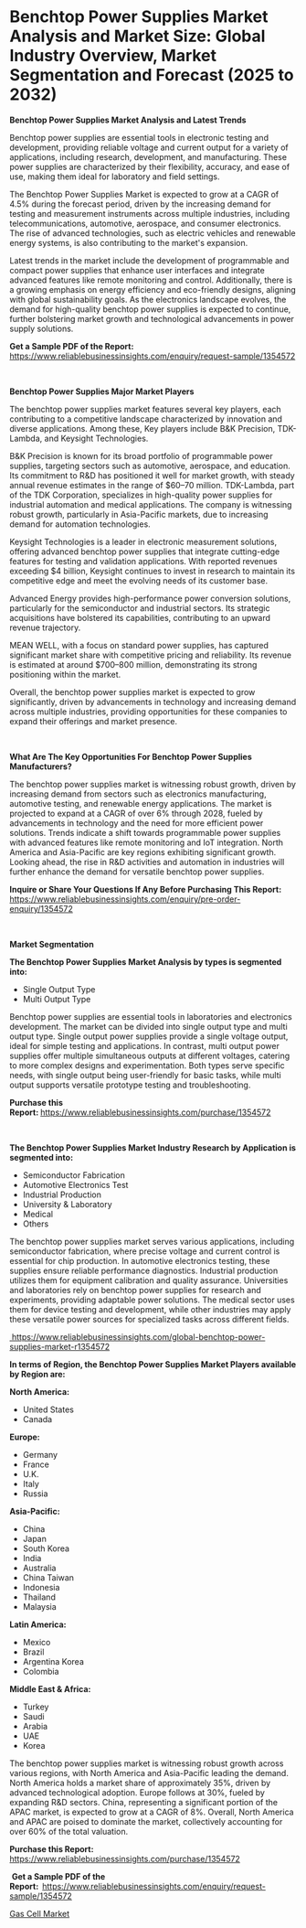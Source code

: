 <p><h1>Benchtop Power Supplies Market Analysis and Market Size: Global Industry Overview, Market Segmentation and Forecast (2025 to 2032)</h1></p><p><strong>Benchtop Power Supplies Market Analysis and Latest Trends</strong></p>
<p><p>Benchtop power supplies are essential tools in electronic testing and development, providing reliable voltage and current output for a variety of applications, including research, development, and manufacturing. These power supplies are characterized by their flexibility, accuracy, and ease of use, making them ideal for laboratory and field settings.</p><p>The Benchtop Power Supplies Market is expected to grow at a CAGR of 4.5% during the forecast period, driven by the increasing demand for testing and measurement instruments across multiple industries, including telecommunications, automotive, aerospace, and consumer electronics. The rise of advanced technologies, such as electric vehicles and renewable energy systems, is also contributing to the market's expansion.</p><p>Latest trends in the market include the development of programmable and compact power supplies that enhance user interfaces and integrate advanced features like remote monitoring and control. Additionally, there is a growing emphasis on energy efficiency and eco-friendly designs, aligning with global sustainability goals. As the electronics landscape evolves, the demand for high-quality benchtop power supplies is expected to continue, further bolstering market growth and technological advancements in power supply solutions.</p></p>
<p><strong>Get a Sample PDF of the Report:&nbsp;</strong> <a href="https://www.reliablebusinessinsights.com/enquiry/request-sample/1354572?utm_campaign=3350&utm_medium=2&utm_source=Github&utm_content=ia&utm_term=06042025&utm_id=benchtop-power-supplies">https://www.reliablebusinessinsights.com/enquiry/request-sample/1354572</a></p>
<p>&nbsp;</p>
<p><strong>Benchtop Power Supplies Major Market Players</strong></p>
<p><p>The benchtop power supplies market features several key players, each contributing to a competitive landscape characterized by innovation and diverse applications. Among these, Key players include B&K Precision, TDK-Lambda, and Keysight Technologies.</p><p>B&K Precision is known for its broad portfolio of programmable power supplies, targeting sectors such as automotive, aerospace, and education. Its commitment to R&D has positioned it well for market growth, with steady annual revenue estimates in the range of $60–70 million. TDK-Lambda, part of the TDK Corporation, specializes in high-quality power supplies for industrial automation and medical applications. The company is witnessing robust growth, particularly in Asia-Pacific markets, due to increasing demand for automation technologies.</p><p>Keysight Technologies is a leader in electronic measurement solutions, offering advanced benchtop power supplies that integrate cutting-edge features for testing and validation applications. With reported revenues exceeding $4 billion, Keysight continues to invest in research to maintain its competitive edge and meet the evolving needs of its customer base.</p><p>Advanced Energy provides high-performance power conversion solutions, particularly for the semiconductor and industrial sectors. Its strategic acquisitions have bolstered its capabilities, contributing to an upward revenue trajectory.</p><p>MEAN WELL, with a focus on standard power supplies, has captured significant market share with competitive pricing and reliability. Its revenue is estimated at around $700–800 million, demonstrating its strong positioning within the market.</p><p>Overall, the benchtop power supplies market is expected to grow significantly, driven by advancements in technology and increasing demand across multiple industries, providing opportunities for these companies to expand their offerings and market presence.</p></p>
<p>&nbsp;</p>
<p><strong>What Are The Key Opportunities For Benchtop Power Supplies Manufacturers?</strong></p>
<p><p>The benchtop power supplies market is witnessing robust growth, driven by increasing demand from sectors such as electronics manufacturing, automotive testing, and renewable energy applications. The market is projected to expand at a CAGR of over 6% through 2028, fueled by advancements in technology and the need for more efficient power solutions. Trends indicate a shift towards programmable power supplies with advanced features like remote monitoring and IoT integration. North America and Asia-Pacific are key regions exhibiting significant growth. Looking ahead, the rise in R&D activities and automation in industries will further enhance the demand for versatile benchtop power supplies.</p></p>
<p><strong>Inquire or Share Your Questions If Any Before Purchasing This Report:</strong> <a href="https://www.reliablebusinessinsights.com/enquiry/pre-order-enquiry/1354572?utm_campaign=3350&utm_medium=2&utm_source=Github&utm_content=ia&utm_term=06042025&utm_id=benchtop-power-supplies">https://www.reliablebusinessinsights.com/enquiry/pre-order-enquiry/1354572</a></p>
<p>&nbsp;</p>
<p><strong>Market Segmentation</strong></p>
<p><strong>The Benchtop Power Supplies Market Analysis by types is segmented into:</strong></p>
<p><ul><li>Single Output Type</li><li>Multi Output Type</li></ul></p>
<p><p>Benchtop power supplies are essential tools in laboratories and electronics development. The market can be divided into single output type and multi output type. Single output power supplies provide a single voltage output, ideal for simple testing and applications. In contrast, multi output power supplies offer multiple simultaneous outputs at different voltages, catering to more complex designs and experimentation. Both types serve specific needs, with single output being user-friendly for basic tasks, while multi output supports versatile prototype testing and troubleshooting.</p></p>
<p><strong>Purchase this Report:&nbsp;</strong><a href="https://www.reliablebusinessinsights.com/purchase/1354572?utm_campaign=3350&utm_medium=2&utm_source=Github&utm_content=ia&utm_term=06042025&utm_id=benchtop-power-supplies">https://www.reliablebusinessinsights.com/purchase/1354572</a></p>
<p>&nbsp;</p>
<p><strong>The Benchtop Power Supplies Market Industry Research by Application is segmented into:</strong></p>
<p><ul><li>Semiconductor Fabrication</li><li>Automotive Electronics Test</li><li>Industrial Production</li><li>University & Laboratory</li><li>Medical</li><li>Others</li></ul></p>
<p><p>The benchtop power supplies market serves various applications, including semiconductor fabrication, where precise voltage and current control is essential for chip production. In automotive electronics testing, these supplies ensure reliable performance diagnostics. Industrial production utilizes them for equipment calibration and quality assurance. Universities and laboratories rely on benchtop power supplies for research and experiments, providing adaptable power solutions. The medical sector uses them for device testing and development, while other industries may apply these versatile power sources for specialized tasks across different fields.</p></p>
<p><a href="https://www.reliablebusinessinsights.com/global-benchtop-power-supplies-market-r1354572?utm_campaign=3350&utm_medium=2&utm_source=Github&utm_content=ia&utm_term=06042025&utm_id=benchtop-power-supplies">&nbsp;https://www.reliablebusinessinsights.com/global-benchtop-power-supplies-market-r1354572</a></p>
<p><strong>In terms of Region, the Benchtop Power Supplies Market Players available by Region are:</strong></p>
<p>
    <p> <strong> North America: </strong>
        <ul>
            <li>United States</li>
            <li>Canada</li>
        </ul>
        </p> 
    <p> <strong> Europe: </strong>
        <ul>
            <li>Germany</li>
            <li>France</li>
            <li>U.K.</li>
            <li>Italy</li>
            <li>Russia</li>
        </ul>
        </p> 
    <p> <strong> Asia-Pacific: </strong>
        <ul>
            <li>China</li>
            <li>Japan</li>
            <li>South Korea</li>
            <li>India</li>
            <li>Australia</li>
            <li>China Taiwan</li>
            <li>Indonesia</li>
            <li>Thailand</li>
            <li>Malaysia</li>
        </ul>
        </p> 
    <p> <strong> Latin America: </strong>
        <ul>
            <li>Mexico</li>
            <li>Brazil</li>
            <li>Argentina Korea</li>
            <li>Colombia</li>
        </ul>
        </p> 
    <p> <strong> Middle East & Africa: </strong>
        <ul>
            <li>Turkey</li>
            <li>Saudi</li>
            <li>Arabia</li>
            <li>UAE</li>
            <li>Korea</li>
        </ul>
    </p>
    </p>
<p><p>The benchtop power supplies market is witnessing robust growth across various regions, with North America and Asia-Pacific leading the demand. North America holds a market share of approximately 35%, driven by advanced technological adoption. Europe follows at 30%, fueled by expanding R&D sectors. China, representing a significant portion of the APAC market, is expected to grow at a CAGR of 8%. Overall, North America and APAC are poised to dominate the market, collectively accounting for over 60% of the total valuation.</p></p>
<p><strong>Purchase this Report: </strong><a href="https://www.reliablebusinessinsights.com/purchase/1354572?utm_campaign=3350&utm_medium=2&utm_source=Github&utm_content=ia&utm_term=06042025&utm_id=benchtop-power-supplies">https://www.reliablebusinessinsights.com/purchase/1354572</a></p>
<p>&nbsp;<strong>Get a Sample PDF of the Report:&nbsp;&nbsp;</strong><a href="https://www.reliablebusinessinsights.com/enquiry/request-sample/1354572?utm_campaign=3350&utm_medium=2&utm_source=Github&utm_content=ia&utm_term=06042025&utm_id=benchtop-power-supplies">https://www.reliablebusinessinsights.com/enquiry/request-sample/1354572</a></p>
<p><strong></strong></p>
<p><p><a href="https://github.com/chaiszepkadk/Market-Research-Report-List-1/blob/main/gas-cell-market.md?utm_campaign=3350&utm_medium=2&utm_source=Github&utm_content=ia&utm_term=06042025&utm_id=benchtop-power-supplies">Gas Cell Market</a></p></p>